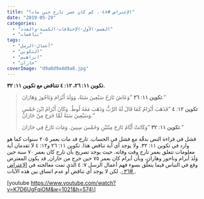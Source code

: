 ```yaml
---
title: "الإعتراض #٠٤٨، كم كان عمر تارح حين مات؟"
date: "2019-05-29"
categories: 
  - "القسم-الأول-الإختلافات-الكمية-والعدد"
  - "تناقضات"
tags: 
  - "أعمال-الرسل"
  - "التكوين"
  - "ابراهيم"
  - "حاران"
coverImage: "d9a0d9a4d9a8.jpg"
---
```


**تكوين ١١: ٢٦، ١٢: ٤ تتناقض مع تكوين ١١: ٣٢.**

> **تكوين ١١**: **٢٦** ”وَعَاشَ تَارَحُ سَبْعِينَ سَنَةً، وَوَلَدَ أَبْرَامَ وَنَاحُورَ وَهَارَانَ.“
> 
> **تكوين ١٢**: **٤** ”فَذَهَبَ أَبْرَامُ كَمَا قَالَ لَهُ الرَّبُّ وَذَهَبَ مَعَهُ لُوطٌ. وَكَانَ أَبْرَامُ ابْنَ خَمْسٍ وَسَبْعِينَ سَنَةً لَمَّا خَرَجَ مِنْ حَارَانَ.“
> 
> **تكوين ١١**: **٣٢** ”وَكَانَتْ أَيَّامُ تَارَحَ مِئَتَيْنِ وَخَمْسَ سِنِينَ. وَمَاتَ تَارَحُ فِي حَارَانَ.“

فشل في قراءة النص بدقّة مع فشل في الحساب. تارح قد مات بعمر ٢٠٥ سنوات كما هو وارد في تكوين ١١: ٣٢. ولا يوجد أي آية تناقض هذا. تكوين ١١: ٢٦ و١٢: ٤ لا تقدمان أية معلومات تتعلق بعمر تارح وقت وفاته. حيث يوجد تصريح بأن تارح كان بعمر ٧٠ سنة حين وَلَدَ أبرام وناحور وهاران، وبأن أبرام كان بعمر ٧٥ حين خرج من حاران, قد يكون المعترض وقع في التباس فيما يتعلّق بسوء فهم أعمال الرسل ٧: ٤ الذي تمت معالجته في [الإعتراض  #٠٣٦](http://apologitic.com/2019/05/01/objection036). لكن لا يوجد أي تناقض أو عدم اتساق بين هذه الآيات.

\[youtube https://www.youtube.com/watch?v=K7D6UgFqiOM&w=1021&h=574\]

